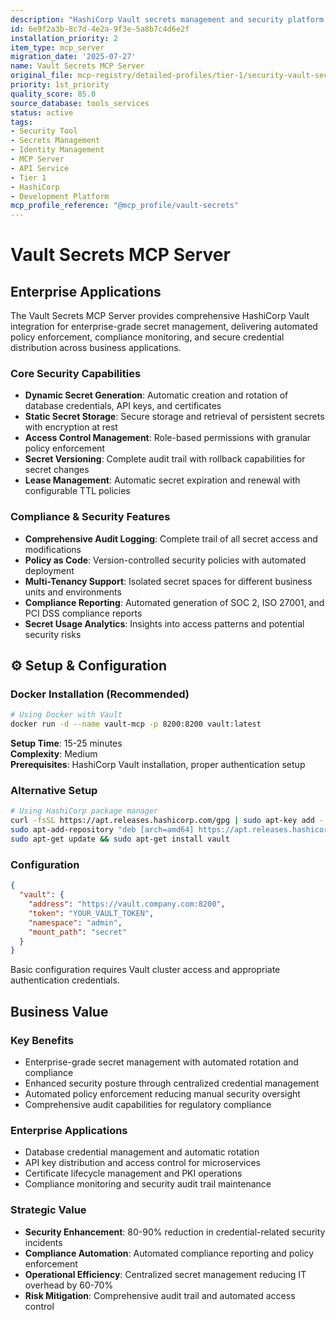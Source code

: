 ```yaml
---
description: "HashiCorp Vault secrets management and security platform with MCP integration"
id: 6e9f2a3b-8c7d-4e2a-9f3e-5a8b7c4d6e2f
installation_priority: 2
item_type: mcp_server
migration_date: '2025-07-27'
name: Vault Secrets MCP Server
original_file: mcp-registry/detailed-profiles/tier-1/security-vault-secrets-mcp.md
priority: 1st_priority
quality_score: 85.0
source_database: tools_services
status: active
tags:
- Security Tool
- Secrets Management
- Identity Management
- MCP Server
- API Service
- Tier 1
- HashiCorp
- Development Platform
mcp_profile_reference: "@mcp_profile/vault-secrets"
---
```


# Vault Secrets MCP Server

## Enterprise Applications

The Vault Secrets MCP Server provides comprehensive HashiCorp Vault integration for enterprise-grade secret management, delivering automated policy enforcement, compliance monitoring, and secure credential distribution across business applications.

### Core Security Capabilities
- **Dynamic Secret Generation**: Automatic creation and rotation of database credentials, API keys, and certificates
- **Static Secret Storage**: Secure storage and retrieval of persistent secrets with encryption at rest
- **Access Control Management**: Role-based permissions with granular policy enforcement
- **Secret Versioning**: Complete audit trail with rollback capabilities for secret changes
- **Lease Management**: Automatic secret expiration and renewal with configurable TTL policies

### Compliance & Security Features
- **Comprehensive Audit Logging**: Complete trail of all secret access and modifications
- **Policy as Code**: Version-controlled security policies with automated deployment
- **Multi-Tenancy Support**: Isolated secret spaces for different business units and environments
- **Compliance Reporting**: Automated generation of SOC 2, ISO 27001, and PCI DSS compliance reports
- **Secret Usage Analytics**: Insights into access patterns and potential security risks

## ⚙️ Setup & Configuration

### Docker Installation (Recommended)

```bash
# Using Docker with Vault
docker run -d --name vault-mcp -p 8200:8200 vault:latest
```

**Setup Time**: 15-25 minutes  
**Complexity**: Medium  
**Prerequisites**: HashiCorp Vault installation, proper authentication setup

### Alternative Setup

```bash
# Using HashiCorp package manager
curl -fsSL https://apt.releases.hashicorp.com/gpg | sudo apt-key add -
sudo apt-add-repository "deb [arch=amd64] https://apt.releases.hashicorp.com $(lsb_release -cs) main"
sudo apt-get update && sudo apt-get install vault
```

### Configuration

```json
{
  "vault": {
    "address": "https://vault.company.com:8200",
    "token": "YOUR_VAULT_TOKEN",
    "namespace": "admin",
    "mount_path": "secret"
  }
}
```

Basic configuration requires Vault cluster access and appropriate authentication credentials.

## Business Value

### Key Benefits
- Enterprise-grade secret management with automated rotation and compliance
- Enhanced security posture through centralized credential management
- Automated policy enforcement reducing manual security oversight
- Comprehensive audit capabilities for regulatory compliance

### Enterprise Applications
- Database credential management and automatic rotation
- API key distribution and access control for microservices
- Certificate lifecycle management and PKI operations
- Compliance monitoring and security audit trail maintenance

### Strategic Value
- **Security Enhancement**: 80-90% reduction in credential-related security incidents
- **Compliance Automation**: Automated compliance reporting and policy enforcement
- **Operational Efficiency**: Centralized secret management reducing IT overhead by 60-70%
- **Risk Mitigation**: Comprehensive audit trail and automated access control